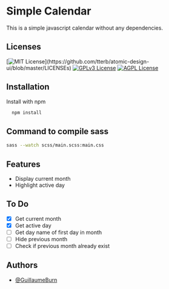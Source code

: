 # Simple Calendar

This is a simple javascript calendar without any dependencies.

## Licenses

[![MIT License](https://img.shields.io/apm/l/atomic-design-ui.svg?)](https://github.com/tterb/atomic-design-ui/blob/master/LICENSEs)
[![GPLv3 License](https://img.shields.io/badge/License-GPL%20v3-yellow.svg)](https://opensource.org/licenses/)
[![AGPL License](https://img.shields.io/badge/license-AGPL-blue.svg)](http://www.gnu.org/licenses/agpl-3.0)

## Installation

Install with npm

```bash
  npm install
```

## Command to compile sass

```bash
sass --watch scss/main.scss:main.css
```

## Features

-   Display current month
-   Highlight active day

## To Do

-   [x] Get current month
-   [x] Get active day
-   [ ] Get day name of first day in month
-   [ ] Hide previous month
-   [ ] Check if previous month already exist

## Authors

-   [@GuillaumeBurn](https://www.github.com/GuillaumeBurn)
